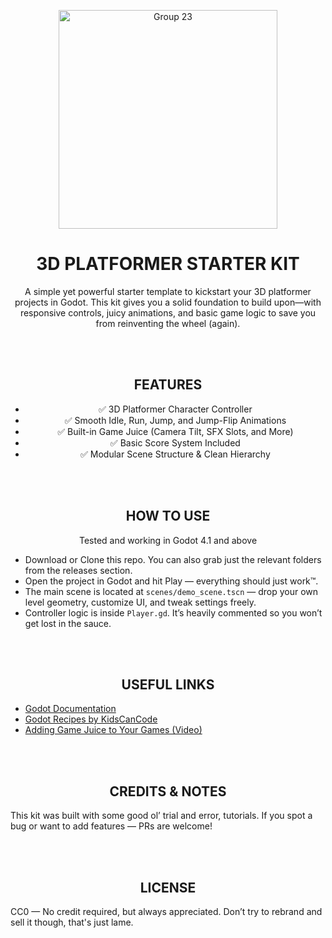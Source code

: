<p align="center">
  <img width="350" alt="Group 23" src="https://github.com/SilverDemons-PK/3D-Platformer-Kit/assets/92097566/630fc077-3997-4fc2-b25f-03419cf02dae">
</p>

<h1 align="center">3D PLATFORMER STARTER KIT</h1> <p align="center">A simple yet powerful starter template to kickstart your 3D platformer projects in Godot. This kit gives you a solid foundation to build upon—with responsive controls, juicy animations, and basic game logic to save you from reinventing the wheel (again).</p>

<br> <br> <h2 align="center">FEATURES</h2> <ul align="center"> <li>✅ 3D Platformer Character Controller</li> <li>✅ Smooth Idle, Run, Jump, and Jump-Flip Animations</li> <li>✅ Built-in Game Juice (Camera Tilt, SFX Slots, and More)</li> <li>✅ Basic Score System Included</li> <li>✅ Modular Scene Structure & Clean Hierarchy</li> </ul> <br> <br> <h2 align="center">HOW TO USE</h2> <p align="center">Tested and working in Godot 4.1 and above</p> <ul> <li>Download or Clone this repo. You can also grab just the relevant folders from the releases section.</li> <li>Open the project in Godot and hit Play — everything should just work™️.</li> <li>The main scene is located at <code>scenes/demo_scene.tscn</code> — drop your own level geometry, customize UI, and tweak settings freely.</li> <li>Controller logic is inside <code>Player.gd</code>. It’s heavily commented so you won’t get lost in the sauce.</li> </ul> <br> <br> <h2 align="center">USEFUL LINKS</h2> <ul> <li><a href="https://docs.godotengine.org/en/stable/index.html" target="_blank">Godot Documentation</a></li> <li><a href="https://kidscancode.org/godot_recipes/3.x/" target="_blank">Godot Recipes by KidsCanCode</a></li> <li><a href="https://www.youtube.com/watch?v=1qA0nb4l7ns" target="_blank">Adding Game Juice to Your Games (Video)</a></li> </ul> <br> <br> <h2 align="center">CREDITS & NOTES</h2> <p>This kit was built with some good ol’ trial and error, tutorials. If you spot a bug or want to add features — PRs are welcome!</p> <br> <br> <h2 align="center">LICENSE</h2> <p>CC0 — No credit required, but always appreciated. Don’t try to rebrand and sell it though, that's just lame.</p>
